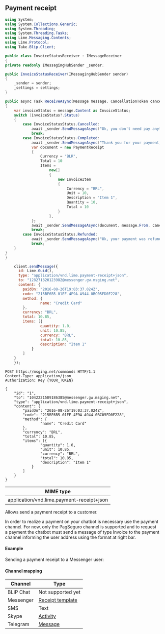 ## Payment receipt

```csharp
using System;
using System.Collections.Generic;
using System.Threading;
using System.Threading.Tasks;
using Lime.Messaging.Contents;
using Lime.Protocol;
using Take.Blip.Client;

public class InvoiceStatusReceiver : IMessageReceiver
{
private readonly IMessagingHubSender _sender;

public InvoiceStatusReceiver(IMessagingHubSender sender)
{
    _sender = sender;
    _settings = settings;
}

public async Task ReceiveAsync(Message message, CancellationToken cancellationToken)
{
    var invoiceStatus = message.Content as InvoiceStatus;
    switch (invoiceStatus?.Status)
    {
        case InvoiceStatusStatus.Cancelled:
            await _sender.SendMessageAsync("Ok, you don't need pay anything.", message.From, cancellationToken);
            break;
        case InvoiceStatusStatus.Completed:
            await _sender.SendMessageAsync("Thank you for your payment, this is only a test", message.From, cancellationToken);
            var document = new PaymentReceipt
            {
                Currency = "BLR",
                Total = 10
                Items =
                    new[]
                    {
                        new InvoiceItem
                        {
                            Currency = "BRL",
                            Unit = 10,
                            Description = "Item 1",
                            Quantity = 10,
                            Total = 10
                        }
                    },
            };
            await _sender.SendMessageAsync(document, message.From, cancellationToken);
            break;
        case InvoiceStatusStatus.Refunded:
            await _sender.SendMessageAsync("Ok, your payment was refunded by PagSeguro!", message.From, cancellationToken);
            break;
    }
}
}
```

```javascript
    client.sendMessage({
      id: Lime.Guid(),
      type: "application/vnd.lime.payment-receipt+json",
      to: "128271320123982@messenger.gw.msging.net",
      content: {
        paidOn: "2016-08-26T19:03:37.024Z",
        code: "215BF6B5-01EF-4F9A-A944-0BC05FD0F228",
        method: {
                name: "Credit Card"
        },
        currency: "BRL",
        total: 10.85,
        items: [{
                quantity: 1.0,
                unit: 10.85,
                currency: "BRL",
                total: 10.85,
                description: "Item 1"
            }
        ]
    }
    });
```

```http
POST https://msging.net/commands HTTP/1.1
Content-Type: application/json
Authorization: Key {YOUR_TOKEN}

{
    "id": "1",
    "to": "1042221589186385@messenger.gw.msging.net",
    "type": "application/vnd.lime.payment-receipt+json",
    "content": {
        "paidOn": "2016-08-26T19:03:37.024Z",
        "code": "215BF6B5-01EF-4F9A-A944-0BC05FD0F228",
        "method": {
                "name": "Credit Card"
        },
        "currency": "BRL",
        "total": 10.85,
        "items": [{
                "quantity": 1.0,
                "unit": 10.85,
                "currency": "BRL",
                "total": 10.85,
                "description": "Item 1"
            }
        ]
    }
}
```

| MIME type                            |
|--------------------------------------|
| application/vnd.lime.payment-receipt+json |

Allows send a payment receipt to a customer.

In order to realize a payment on your chatbot is necessary use the payment channel. For now, only the PagSeguro channel is supported and to request a payment the chatbot must send a message of type Invoice to the payment channel informing the user address using the format at right bar.

#### Example
Sending a payment receipt to a Messenger user:



#### Channel mapping

| Channel              | Type                    |  
|--------------------|-------------------------|
| BLiP Chat          | Not supported yet       |
| Messenger          | [Receipt template](https://developers.facebook.com/docs/messenger-platform/send-api-reference/receipt-template)|
| SMS                | Text         |
| Skype              | [Activity](https://docs.botframework.com/en-us/skype/chat/#sending-messages-1)|
| Telegram           | [Message](https://core.telegram.org/bots/api#message)|
